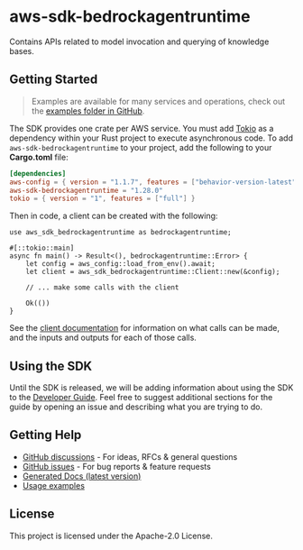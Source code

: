 # aws-sdk-bedrockagentruntime

Contains APIs related to model invocation and querying of knowledge bases.

## Getting Started

> Examples are available for many services and operations, check out the
> [examples folder in GitHub](https://github.com/awslabs/aws-sdk-rust/tree/main/examples).

The SDK provides one crate per AWS service. You must add [Tokio](https://crates.io/crates/tokio)
as a dependency within your Rust project to execute asynchronous code. To add `aws-sdk-bedrockagentruntime` to
your project, add the following to your **Cargo.toml** file:

```toml
[dependencies]
aws-config = { version = "1.1.7", features = ["behavior-version-latest"] }
aws-sdk-bedrockagentruntime = "1.28.0"
tokio = { version = "1", features = ["full"] }
```

Then in code, a client can be created with the following:

```rust,no_run
use aws_sdk_bedrockagentruntime as bedrockagentruntime;

#[::tokio::main]
async fn main() -> Result<(), bedrockagentruntime::Error> {
    let config = aws_config::load_from_env().await;
    let client = aws_sdk_bedrockagentruntime::Client::new(&config);

    // ... make some calls with the client

    Ok(())
}
```

See the [client documentation](https://docs.rs/aws-sdk-bedrockagentruntime/latest/aws_sdk_bedrockagentruntime/client/struct.Client.html)
for information on what calls can be made, and the inputs and outputs for each of those calls.

## Using the SDK

Until the SDK is released, we will be adding information about using the SDK to the
[Developer Guide](https://docs.aws.amazon.com/sdk-for-rust/latest/dg/welcome.html). Feel free to suggest
additional sections for the guide by opening an issue and describing what you are trying to do.

## Getting Help

* [GitHub discussions](https://github.com/awslabs/aws-sdk-rust/discussions) - For ideas, RFCs & general questions
* [GitHub issues](https://github.com/awslabs/aws-sdk-rust/issues/new/choose) - For bug reports & feature requests
* [Generated Docs (latest version)](https://awslabs.github.io/aws-sdk-rust/)
* [Usage examples](https://github.com/awslabs/aws-sdk-rust/tree/main/examples)

## License

This project is licensed under the Apache-2.0 License.


